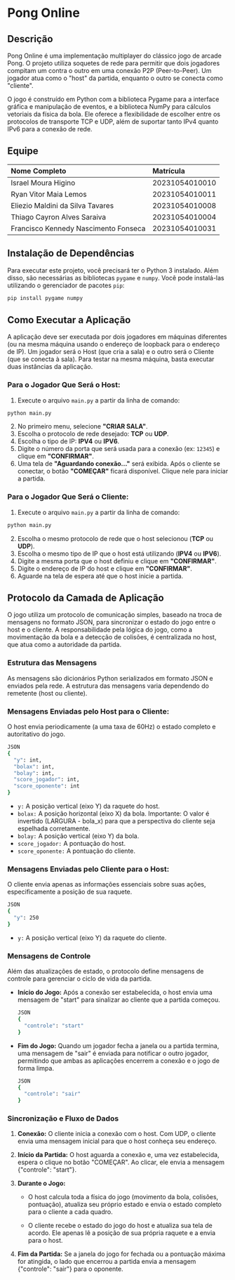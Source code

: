 # Pong Online

## Descrição

Pong Online é uma implementação multiplayer do clássico jogo de arcade Pong. O projeto utiliza soquetes de rede para permitir que dois jogadores compitam um contra o outro em uma conexão P2P (Peer-to-Peer). Um jogador atua como o "host" da partida, enquanto o outro se conecta como "cliente".

O jogo é construído em Python com a biblioteca Pygame para a interface gráfica e manipulação de eventos, e a biblioteca NumPy para cálculos vetoriais da física da bola. Ele oferece a flexibilidade de escolher entre os protocolos de transporte TCP e UDP, além de suportar tanto IPv4 quanto IPv6 para a conexão de rede.

## Equipe

| Nome Completo | Matrícula |
| :--- | :--- |
| Israel Moura Higino | 20231054010010 |
| Ryan Vitor Maia Lemos | 20231054010011 |
| Eliezio Maldini da Silva Tavares | 20231054010008 |
| Thiago Cayron Alves Saraiva | 20231054010004 |
| Francisco Kennedy Nascimento Fonseca | 20231054010031 |

## Instalação de Dependências

Para executar este projeto, você precisará ter o Python 3 instalado. Além disso, são necessárias as bibliotecas `pygame` e `numpy`. Você pode instalá-las utilizando o gerenciador de pacotes `pip`:

```bash
pip install pygame numpy
```

## Como Executar a Aplicação

A aplicação deve ser executada por dois jogadores em máquinas diferentes (ou na mesma máquina usando o endereço de loopback para o endereço de IP). Um jogador será o Host (que cria a sala) e o outro será o Cliente (que se conecta à sala). Para testar na mesma máquina, basta executar duas instâncias da aplicação.

### Para o Jogador Que Será o Host:

1. Execute o arquivo `main.py` a partir da linha de comando:
```bash
python main.py
```
2. No primeiro menu, selecione **"CRIAR SALA"**.
3. Escolha o protocolo de rede desejado: **TCP** ou **UDP**.
4. Escolha o tipo de IP: **IPV4** ou **IPV6**.
5. Digite o número da porta que será usada para a conexão (ex: `12345`) e clique em **"CONFIRMAR"**.
6. Uma tela de **"Aguardando conexão..."** será exibida. Após o cliente se conectar, o botão **"COMEÇAR"** ficará disponível. Clique nele para iniciar a partida.

### Para o Jogador Que Será o Cliente:

1. Execute o arquivo `main.py` a partir da linha de comando:
```bash
python main.py
```
2. Escolha o mesmo protocolo de rede que o host selecionou (**TCP** ou **UDP**).
3. Escolha o mesmo tipo de IP que o host está utilizando (**IPV4** ou **IPV6**).
4. Digite a mesma porta que o host definiu e clique em **"CONFIRMAR"**.
5. Digite o endereço de IP do host e clique em **"CONFIRMAR"**.
6. Aguarde na tela de espera até que o host inicie a partida.

## Protocolo da Camada de Aplicação

O jogo utiliza um protocolo de comunicação simples, baseado na troca de mensagens no formato JSON, para sincronizar o estado do jogo entre o host e o cliente. A responsabilidade pela lógica do jogo, como a movimentação da bola e a detecção de colisões, é centralizada no host, que atua como a autoridade da partida.

### Estrutura das Mensagens

As mensagens são dicionários Python serializados em formato JSON e enviados pela rede. A estrutura das mensagens varia dependendo do remetente (host ou cliente).

### Mensagens Enviadas pelo Host para o Cliente:

O host envia periodicamente (a uma taxa de 60Hz) o estado completo e autoritativo do jogo.

```bash
JSON
{
  "y": int,
  "bolax": int,
  "bolay": int,
  "score_jogador": int,
  "score_oponente": int
}
```

* `y:` A posição vertical (eixo Y) da raquete do host.
* `bolax:` A posição horizontal (eixo X) da bola. Importante: O valor é invertido (LARGURA - bola_x) para que a perspectiva do cliente seja espelhada corretamente.
* `bolay:` A posição vertical (eixo Y) da bola.
* `score_jogador:` A pontuação do host.
* `score_oponente:` A pontuação do cliente.

### Mensagens Enviadas pelo Cliente para o Host:

O cliente envia apenas as informações essenciais sobre suas ações, especificamente a posição de sua raquete.

```bash
JSON
{
  "y": 250
}
```

* `y:` A posição vertical (eixo Y) da raquete do cliente.

### Mensagens de Controle

Além das atualizações de estado, o protocolo define mensagens de controle para gerenciar o ciclo de vida da partida.

* **Início do Jogo:** Após a conexão ser estabelecida, o host envia uma mensagem de "start" para sinalizar ao cliente que a partida começou.

    ```bash
    JSON
    {
      "controle": "start"
    }
    ```

* **Fim do Jogo:** Quando um jogador fecha a janela ou a partida termina, uma mensagem de "sair" é enviada para notificar o outro jogador, permitindo que ambas as aplicações encerrem a conexão e o jogo de forma limpa.

    ```bash
    JSON
    {
      "controle": "sair"
    }
    ```

### Sincronização e Fluxo de Dados

1. **Conexão:** O cliente inicia a conexão com o host. Com UDP, o cliente envia uma mensagem inicial para que o host conheça seu endereço.

2. **Início da Partida:** O host aguarda a conexão e, uma vez estabelecida, espera o clique no botão "COMEÇAR". Ao clicar, ele envia a mensagem {"controle": "start"}.

3. **Durante o Jogo:**

    * O host calcula toda a física do jogo (movimento da bola, colisões, pontuação), atualiza seu próprio estado e envia o estado completo para o cliente a cada quadro.

    * O cliente recebe o estado do jogo do host e atualiza sua tela de acordo. Ele apenas lê a posição de sua própria raquete e a envia para o host.

4. **Fim da Partida:** Se a janela do jogo for fechada ou a pontuação máxima for atingida, o lado que encerrou a partida envia a mensagem {"controle": "sair"} para o oponente.